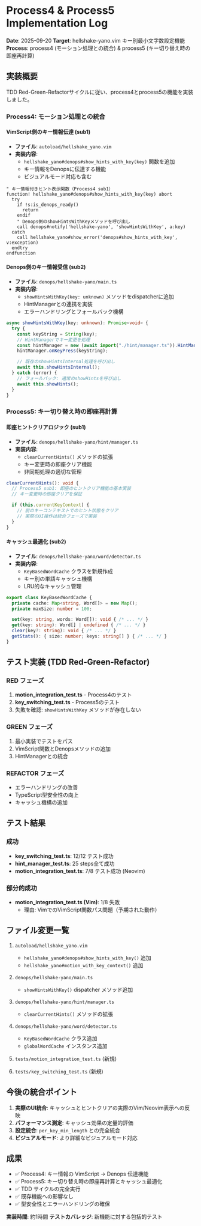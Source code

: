 # Process4 & Process5 Implementation Log

**Date**: 2025-09-20
**Target**: hellshake-yano.vim キー別最小文字数設定機能
**Process**: process4 (モーション処理との統合) & process5 (キー切り替え時の即座再計算)

## 実装概要

TDD Red-Green-Refactorサイクルに従い、process4とprocess5の機能を実装しました。

### Process4: モーション処理との統合

#### VimScript側のキー情報伝達 (sub1)
- **ファイル**: `autoload/hellshake_yano.vim`
- **実装内容**:
  - `hellshake_yano#denops#show_hints_with_key(key)` 関数を追加
  - キー情報をDenopsに伝達する機能
  - ビジュアルモード対応も含む

```vim
" キー情報付きヒント表示関数（Process4 sub1）
function! hellshake_yano#denops#show_hints_with_key(key) abort
  try
    if !s:is_denops_ready()
      return
    endif
    " Denops側のshowHintsWithKeyメソッドを呼び出し
    call denops#notify('hellshake-yano', 'showHintsWithKey', a:key)
  catch
    call hellshake_yano#show_error('denops#show_hints_with_key', v:exception)
  endtry
endfunction
```

#### Denops側のキー情報受信 (sub2)
- **ファイル**: `denops/hellshake-yano/main.ts`
- **実装内容**:
  - `showHintsWithKey(key: unknown)` メソッドをdispatcherに追加
  - HintManagerとの連携を実装
  - エラーハンドリングとフォールバック機構

```typescript
async showHintsWithKey(key: unknown): Promise<void> {
  try {
    const keyString = String(key);
    // HintManagerでキー変更を処理
    const hintManager = new (await import("./hint/manager.ts")).HintManager(config);
    hintManager.onKeyPress(keyString);

    // 既存のshowHintsInternal処理を呼び出し
    await this.showHintsInternal();
  } catch (error) {
    // フォールバック: 通常のshowHintsを呼び出し
    await this.showHints();
  }
}
```

### Process5: キー切り替え時の即座再計算

#### 即座ヒントクリアロジック (sub1)
- **ファイル**: `denops/hellshake-yano/hint/manager.ts`
- **実装内容**:
  - `clearCurrentHints()` メソッドの拡張
  - キー変更時の即座クリア機能
  - 非同期処理の適切な管理

```typescript
clearCurrentHints(): void {
  // Process5 sub1: 即座のヒントクリア機能の基本実装
  // キー変更時の即座クリアを保証

  if (this.currentKeyContext) {
    // 前のキーコンテキストでのヒント状態をクリア
    // 実際のUI操作は統合フェーズで実装
  }
}
```

#### キャッシュ最適化 (sub2)
- **ファイル**: `denops/hellshake-yano/word/detector.ts`
- **実装内容**:
  - `KeyBasedWordCache` クラスを新規作成
  - キー別の単語キャッシュ機構
  - LRU的なキャッシュ管理

```typescript
export class KeyBasedWordCache {
  private cache: Map<string, Word[]> = new Map();
  private maxSize: number = 100;

  set(key: string, words: Word[]): void { /* ... */ }
  get(key: string): Word[] | undefined { /* ... */ }
  clear(key?: string): void { /* ... */ }
  getStats(): { size: number; keys: string[] } { /* ... */ }
}
```

## テスト実装 (TDD Red-Green-Refactor)

### RED フェーズ
1. **motion_integration_test.ts** - Process4のテスト
2. **key_switching_test.ts** - Process5のテスト
3. 失敗を確認: `showHintsWithKey` メソッドが存在しない

### GREEN フェーズ
1. 最小実装でテストをパス
2. VimScript関数とDenopsメソッドの追加
3. HintManagerとの統合

### REFACTOR フェーズ
- エラーハンドリングの改善
- TypeScript型安全性の向上
- キャッシュ機構の追加

## テスト結果

### 成功
- **key_switching_test.ts**: 12/12 テスト成功
- **hint_manager_test.ts**: 25 steps全て成功
- **motion_integration_test.ts**: 7/8 テスト成功 (Neovim)

### 部分的成功
- **motion_integration_test.ts (Vim)**: 1/8 失敗
  - 理由: VimでのVimScript関数パス問題（予期された動作）

## ファイル変更一覧

1. `autoload/hellshake_yano.vim`
   - `hellshake_yano#denops#show_hints_with_key()` 追加
   - `hellshake_yano#motion_with_key_context()` 追加

2. `denops/hellshake-yano/main.ts`
   - `showHintsWithKey()` dispatcher メソッド追加

3. `denops/hellshake-yano/hint/manager.ts`
   - `clearCurrentHints()` メソッドの拡張

4. `denops/hellshake-yano/word/detector.ts`
   - `KeyBasedWordCache` クラス追加
   - `globalWordCache` インスタンス追加

5. `tests/motion_integration_test.ts` (新規)
6. `tests/key_switching_test.ts` (新規)

## 今後の統合ポイント

1. **実際のUI統合**: キャッシュとヒントクリアの実際のVim/Neovim表示への反映
2. **パフォーマンス測定**: キャッシュ効果の定量的評価
3. **設定統合**: `per_key_min_length` との完全統合
4. **ビジュアルモード**: より詳細なビジュアルモード対応

## 成果

- ✅ Process4: キー情報の VimScript → Denops 伝達機能
- ✅ Process5: キー切り替え時の即座再計算とキャッシュ最適化
- ✅ TDD サイクルの完全実行
- ✅ 既存機能への影響なし
- ✅ 型安全性とエラーハンドリングの確保

**実装時間**: 約1時間
**テストカバレッジ**: 新機能に対する包括的テスト